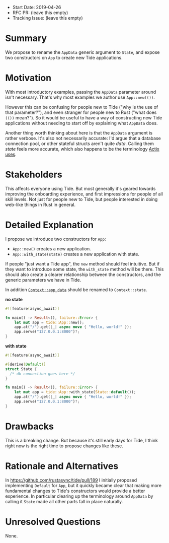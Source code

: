 - Start Date: 2019-04-26
- RFC PR: (leave this empty)
- Tracking Issue: (leave this empty)

# Summary
[summary]: #summary

We propose to rename the `AppData` generic argument to `State`, and expose two constructors on `App`
to create new Tide applications.

# Motivation
[motivation]: #motivation

With most introductory examples, passing the `AppData` parameter around isn't necessary. That's why
most examples we author use `App::new(())`.

However this can be confusing for people new to Tide ("why is the use of that parameter?"), and even
stranger for people new to Rust ("what does `(())` mean?"). So it would be useful to have a way of
constructing new Tide applications without needing to start off by explaining what `AppData` does.

Another thing worth thinking about here is that the `AppData` argument is rather verbose. It's also
not necessarily accurate: I'd argue that a database connection pool, or other stateful structs
aren't quite _data_. Calling them _state_ feels more accurate, which also happens to be the
terminology [Actix uses](https://actix.rs/docs/databases/).

# Stakeholders
[stakeholders]: #stakeholders

This affects everyone using Tide. But most generally it's geared towards improving the onboarding
experience, and first impressions for people of all skill levels. Not just for people new to Tide,
but people interested in doing web-like things in Rust in general.

# Detailed Explanation
[detailed-explanation]: #detailed-explanation

I propose we introduce two constructors for `App`:

- `App::new()` creates a new application.
- `App::with_state(state)` creates a new application with state.

If people "just want a Tide app", the `new` method should feel intuitive. But if they want to
introduce some state, the `with_state` method will be there. This should also create a clearer
relationship between the constructors, and the generic parameters we have in Tide.

In addition
[`Context::app_data`](https://docs.rs/tide/0.1.1/tide/struct.Context.html#method.app_data) should be
renamed to `Context::state`.

__no state__
```rust
#![feature(async_await)]

fn main() -> Result<(), failure::Error> {
    let mut app = tide::App::new();
    app.at("/").get(|_| async move { "Hello, world!" });
    app.serve("127.0.0.1:8000")?;
}
```

__with state__
```rust
#![feature(async_await)]

#[derive(Default)]
struct State {
  /* db connection goes here */
}

fn main() -> Result<(), failure::Error> {
    let mut app = tide::App::with_state(State::default());
    app.at("/").get(|_| async move { "Hello, world!" });
    app.serve("127.0.0.1:8000")?;
}
```

# Drawbacks
[drawbacks]: #drawbacks

This is a breaking change. But because it's still early days for Tide, I think right now is the
right time to propose changes like these.

# Rationale and Alternatives
[alternatives]: #rationale-and-alternatives

In https://github.com/rustasync/tide/pull/189 I initially proposed implementing `Default` for `App`,
but it quickly became clear that making more fundamental changes to Tide's constructors would
provide a better experience. In particular clearing up the terminology around `AppData` by calling
it `State` made all other parts fall in place naturally.

# Unresolved Questions
[unresolved]: #unresolved-questions

None.
